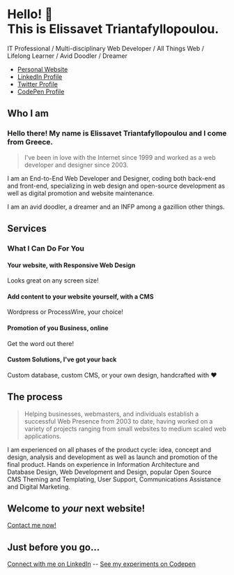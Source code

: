 # Hello! :wave: <br>This is Elissavet Triantafyllopoulou.    
IT Professional / Multi-disciplinary Web Developer    / All Things Web / Lifelong Learner / Avid Doodler / Dreamer

* [Personal Website](https://elissavet.me "Personal Website")
* [LinkedIn Profile](https://gr.linkedin.com/in/elitriant "LinkedIn Profile")
* [Twitter Profile](https://twitter.com/EliTriant "Twitter Profile")
* [CodePen Profile](https://codepen.io/elisavetTriant/ "CodePen Profile")

## Who I am

### Hello there! My name is Elissavet Triantafyllopoulou and I come from Greece.

> I've been in love with the Internet since 1999 and worked as a web developer and designer since 2003.

I am an End-to-End Web Developer and Designer, coding both back-end and front-end, specializing in web design and open-source development as well as digital promotion and website maintenance.

I am an avid doodler, a dreamer and an INFP among a gazillion other things.

## Services

### What I Can Do For You

#### **Your website, with Responsive Web Design**

Looks great on any screen size!

#### **Add content to your website yourself, with a CMS**

Wordpress or ProcessWire, your choice!

#### **Promotion of you Business, online**

Get the word out there!

#### **Custom Solutions, I've got your back**

Custom database, custom CMS, or your own design, handcrafted with :heart:

## The process

>Helping businesses, webmasters, and individuals establish a successful Web Presence from 2003 to date, having worked on a variety of projects ranging from small websites to medium scaled web applications.

I am experienced on all phases of the product cycle: idea, concept and  design, analysis and development as well as launch and promotion of the final product. Hands on experience in Information Architecture and Database Design, Web Development and Design, popular Open Source CMS Theming and Templating, User Support, Communications Assistance and Digital Marketing.

## Welcome to _your_ next website!

[Contact me now!](https://elissavet.me/#contact)

## Just before you go...
[Connect with me on LinkedIn](https://gr.linkedin.com/in/elitriant) -- [See my experiments on Codepen](https://codepen.io/elisavetTriant/)
